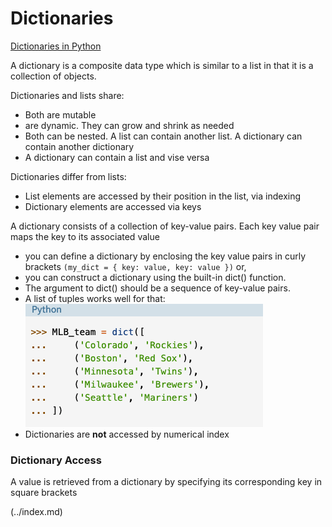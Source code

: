 # Dictionaries

[Dictionaries in Python](https://realpython.com/python-dicts/)

A dictionary is a composite data type which is similar to a list in that it is a collection of objects.

Dictionaries and lists share:

- Both are mutable
- are dynamic. They can grow and shrink as needed
- Both can be nested. A list can contain another list. A dictionary can contain another dictionary
- A dictionary can contain a list and vise versa

Dictionaries differ from lists:

- List elements are accessed by their position in the list, via indexing
- Dictionary elements are accessed via keys

A dictionary consists of a collection of key-value pairs. Each key value pair maps the key to its associated value
- you can define a dictionary by enclosing the key value pairs in curly brackets ```(my_dict = { key: value, key: value })``` or,
- you can construct a dictionary using the built-in dict() function. 
- The argument to dict() should be a sequence of key-value pairs. 
- A list of tuples works well for that:
  ![build in dictionary](../dict-img/built-in-func.png)
- Dictionaries are **not** accessed by numerical index

### Dictionary Access
A value is retrieved from a dictionary by specifying its corresponding key in square brackets


 (../index.md)
